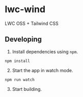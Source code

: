 # lwc-wind

LWC OSS + Tailwind CSS

## Developing

1. Install dependencies using `npm`.

```
npm install
```

2. Start the app in watch mode.

```
npm run watch
```

3. Start building.

